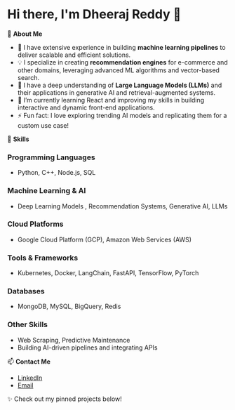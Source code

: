 # Hi there, I'm Dheeraj Reddy 👋

🎯 **About Me**  
- 🔭 I have extensive experience in building **machine learning pipelines** to deliver scalable and efficient solutions.  
- 💡 I specialize in creating **recommendation engines** for e-commerce and other domains, leveraging advanced ML algorithms and vector-based search.  
- 🤖 I have a deep understanding of **Large Language Models (LLMs)** and their applications in generative AI and retrieval-augmented systems.  
- 🌱 I’m currently learning React and improving my skills in building interactive and dynamic front-end applications.  
- ⚡ Fun fact: I love exploring trending AI models and replicating them for a custom use case!  

🚀 **Skills**  

### Programming Languages  
- Python, C++, Node.js, SQL  

### Machine Learning & AI  
- Deep Learning Models , Recommendation Systems, Generative AI, LLMs  

### Cloud Platforms  
- Google Cloud Platform (GCP), Amazon Web Services (AWS)  

### Tools & Frameworks  
- Kubernetes, Docker, LangChain, FastAPI, TensorFlow, PyTorch  

### Databases  
- MongoDB, MySQL, BigQuery, Redis

### Other Skills  
- Web Scraping, Predictive Maintenance
- Building AI-driven pipelines and integrating APIs  

📫 **Contact Me**  
- [LinkedIn](https://www.linkedin.com/in/dheeraj-reddy-20)  
- [Email](mailto:dheerajreddy.peddireddy@gmail.com)  

✨ Check out my pinned projects below!
